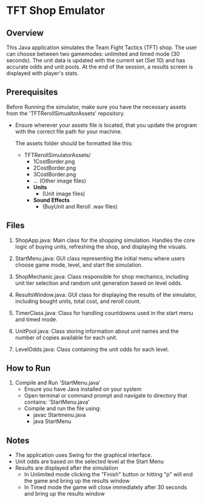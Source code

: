 # TFT Shop Emulator 
## Overview
This Java application simulates the Team Fight Tactics (TFT) shop. The user can choose between two gamemodes: unlimited and timed mode (30 seconds). The unit data is updated with the current set (Set 10) and has accurate odds and unit pools. At the end of the session, a results screen is displayed with player's stats.

## Prerequisites
Before Running the simulator, make sure you have the necessary assets from the 'TFTRerollSimualtorAssets' repository.
* Ensure wherever your assets file is located, that you update the program with the correct file path for your machine. 
  
	The assets folder should be formatted like this: 
	* TFTRerollSimulatorAssets/
   		- 1CostBorder.png
   		- 2CostBorder.png
   		- 3CostBorder.png
   		- ... (Other image files)
   		- **Units**
  			- (Unit image files)
		- **Sound Effects**
    		- (BuyUnit and Reroll .wav files)
## Files
1. ShopApp.java: Main class for the shopping simulation. Handles the core logic of buying units, refreshing the shop, and displaying the visuals.

2. StartMenu.java: GUI class representing the initial menu where users choose game mode, level, and start the simulation.

3. ShopMechanic.java: Class responsible for shop mechanics, including unit tier selection and random unit generation based on level odds.

4. ResultsWindow.java: GUI class for displaying the results of the simulator, including bought units, total cost, and reroll count.

5. TimerClass.java: Class for handling countdowns used in the start menu and timed mode.

6. UnitPool.java: Class storing information about unit names and the number of copies available for each unit.

7. LevelOdds.java: Class containing the unit odds for each level.

## How to Run
1. Compile and Run 'StartMenu.java'
   - Ensure you have Java installed on your system
   - Open terminal or command prompt and navigate to directory that contains: 'StartMenu.java'
   - Compile and run the file using:
   		- javac Startmenu.java
   		- java StartMenu

## Notes
* The application uses Swing for the graphical interface.
* Unit odds are based on the selected level at the Start Menu
* Results are displayed after the simulation
  * In Unlimited mode clicking the "Finish" button or hitting "p" will end the game and bring up the results window
  * In Timed mode the game will close immediately after 30 seconds and bring up the results window
